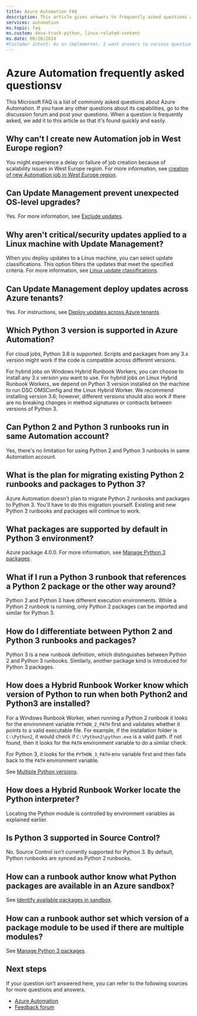 ```yaml
---
title: Azure Automation FAQ
description: This article gives answers to frequently asked questions about Azure Automation.
services: automation
ms.topic: faq
ms.custom: devx-track-python, linux-related-content
ms.date: 08/20/2024
#Customer intent: As an implementer, I want answers to various questions.
---
```


# Azure Automation frequently asked questionsv

This Microsoft FAQ is a list of commonly asked questions about Azure Automation. If you have any other questions about its capabilities, go to the discussion forum and post your questions. When a question is frequently asked, we add it to this article so that it's found quickly and easily.

## Why can't I create new Automation job in West Europe region?

You might experience a delay or failure of job creation because of scalability issues in West Europe region. For more information, see [creation of new Automation job in West Europe region](./troubleshoot/runbooks.md#scenario-unable-to-create-new-automation-job-in-west-europe-region).


## Can Update Management prevent unexpected OS-level upgrades?

Yes. For more information, see [Exclude updates](./update-management/manage-updates-for-vm.md#exclude-updates).

## Why aren't critical/security updates applied to a Linux machine with Update Management?

When you deploy updates to a Linux machine, you can select update classifications. This option filters the updates that meet the specified criteria. For more information, see [Linux update classifications](./update-management/manage-updates-for-vm.md#linux-update-classifications).

## Can Update Management deploy updates across Azure tenants?

Yes. For instructions, see [Deploy updates across Azure tenants](./update-management/deploy-updates.md#deploy-updates-across-azure-tenants).

## Which Python 3 version is supported in Azure Automation?

For cloud jobs, Python 3.8 is supported. Scripts and packages from any 3.x version might work if the code is compatible across different versions.

For hybrid jobs on Windows Hybrid Runbook Workers, you can choose to install any 3.x version you want to use. For hybrid jobs on Linux Hybrid Runbook Workers, we depend on Python 3 version installed on the machine to run DSC OMSConfig and the Linux Hybrid Worker. We recommend installing version 3.6; however, different versions should also work if there are no breaking changes in method signatures or contracts between versions of Python 3.

## Can Python 2 and Python 3 runbooks run in same Automation account?

Yes, there's no limitation for using Python 2 and Python 3 runbooks in same Automation account.  

## What is the plan for migrating existing Python 2 runbooks and packages to Python 3?

Azure Automation doesn't plan to migrate Python 2 runbooks and packages to Python 3. You'll have to do this migration yourself. Existing and new Python 2 runbooks and packages will continue to work.

## What packages are supported by default in Python 3 environment?

Azure package 4.0.0. For more information, see [Manage Python 3 packages](python-3-packages.md).

## What if I run a Python 3 runbook that references a Python 2 package or the other way around?

Python 2 and Python 3 have different execution environments. While a Python 2 runbook is running, only Python 2 packages can be imported and similar for Python 3.

## How do I differentiate between Python 2 and Python 3 runbooks and packages?

Python 3 is a new runbook definition, which distinguishes between Python 2 and Python 3 runbooks. Similarly, another package kind is introduced for Python 3 packages.

## How does a Hybrid Runbook Worker know which version of Python to run when both Python2 and Python3 are installed?

For a Windows Runbook Worker, when running a Python 2 runbook it looks for the environment variable `PYTHON_2_PATH` first and validates whether it points to a valid executable file. For example, if the installation folder is `C:\Python2`, it would check if `C:\Python2\python.exe` is a valid path. If not found, then it looks for the `PATH` environment variable to do a similar check.

For Python 3, it looks for the `PYTHON_3_PATH` env variable first and then falls back to the `PATH` environment variable.

See [Multiple Python versions](automation-runbook-types.md#multiple-python-versions).

## How does a Hybrid Runbook Worker locate the Python interpreter?

Locating the Python module is controlled by environment variables as explained earlier.

## Is Python 3 supported in Source Control?

No. Source Control isn't currently supported for Python 3. By default, Python runbooks are synced as Python 2 runbooks.

## How can a runbook author know what Python packages are available in an Azure sandbox?

See [Identify available packages in sandbox](python-3-packages.md#identify-available-packages-in-sandbox).

## How can a runbook author set which version of a package module to be used if there are multiple modules?

See [Manage Python 3 packages](python-3-packages.md).

## Next steps

If your question isn't answered here, you can refer to the following sources for more questions and answers.

- [Azure Automation](/answers/topics/azure-automation.html)
- [Feedback forum](https://feedback.azure.com/d365community/forum/721a322e-bd25-ec11-b6e6-000d3a4f0f1c)
